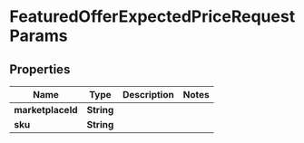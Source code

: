 # FeaturedOfferExpectedPriceRequestParams

## Properties
Name | Type | Description | Notes
------------ | ------------- | ------------- | -------------
**marketplaceId** | **String** |  | 
**sku** | **String** |  | 
